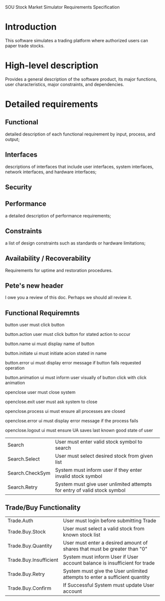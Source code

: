 SOU Stock Market Simulator Requirements Specification
# Introduction
This software simulates a trading platform where authorized users can 
paper trade stocks.
# High-level description
Provides a general description of the software product, its major functions, user characteristics, major constraints, and dependencies.
# Detailed requirements 
## Functional
detailed description of each functional requirement by input, process, and output; 
## Interfaces
descriptions of interfaces that include user interfaces, system interfaces, network interfaces, and hardware interfaces; 
## Security
## Performance
a detailed description of performance requirements; 
## Constraints
a list of design constraints such as standards or hardware limitations;
## Availability / Recoverability
Requirements for uptime and restoration procedures.

## Pete's new header
I owe you a review of this doc.
Perhaps we should all review it.

## Functional Requiremnts

button        	user must click button
	
  button.action		  user must click button for stated action to occur

  button.name  		  ui must display name of button

  button.initiate 	ui must initiate acion stated in name

  button.error  		ui must display error message if button fails requested operation

  button.animation 	ui must inform user visually of button click with click animation


openclose   user must close system

  openclose.exit 	  user must ask system to close
  
  openclose.process ui must ensure all processes are closed

  openclose.error	  ui must display error message if the process fails

  openclose.logout  ui must ensure UA saves last known good state of user

<table>
	<tr>
		<td>Search</td>
		<td>User must enter valid stock symbol to search</td>
	</tr>
	<tr>
		<td>Search.Select</td>
		<td>User must select desired stock from given list</td>
	</tr>
	<tr>
		<td>Search.CheckSym</td>
		<td>System must inform user if they enter invalid stock symbol</td>
	</tr>
	<tr>
		<td>Search.Retry</td>
		<td>System must give user unlimited attempts for entry of valid stock symbol</td>
	<tr>
</table>


## Trade/Buy Functionality

<table>
	<tr>
		<td>Trade.Auth</td>
		<td>User must login before submitting Trade</td>
	</tr>
	<tr>
		<td>Trade.Buy.Stock</td>
		<td>User must select a valid stock from known stock list</td>
	</tr>
	<tr>
		<td>Trade.Buy.Quantity</td>
		<td>User must enter a desired amount of shares that must be greater than "0"</td>
	</tr>
	<tr>
		<td>Trade.Buy.Insufficient</td>
		<td>System must inform User if User account balance is insufficient for trade</td>
	</tr>
	<tr>
		<td>Trade.Buy.Retry</td>
		<td>System must give the User unlimited attempts to enter a sufficient quantity</td>
	</tr>
	<tr>
		<td>Trade.Buy.Confirm</td>
		<td>If Successful System must update User account</td>
	</tr>
	
</table>
